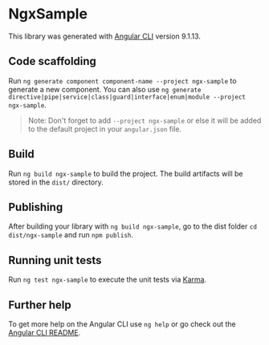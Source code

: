 # NgxSample

This library was generated with [Angular CLI](https://github.com/angular/angular-cli) version 9.1.13.

## Code scaffolding

Run `ng generate component component-name --project ngx-sample` to generate a new component. You can also use `ng generate directive|pipe|service|class|guard|interface|enum|module --project ngx-sample`.
> Note: Don't forget to add `--project ngx-sample` or else it will be added to the default project in your `angular.json` file. 

## Build

Run `ng build ngx-sample` to build the project. The build artifacts will be stored in the `dist/` directory.

## Publishing

After building your library with `ng build ngx-sample`, go to the dist folder `cd dist/ngx-sample` and run `npm publish`.

## Running unit tests

Run `ng test ngx-sample` to execute the unit tests via [Karma](https://karma-runner.github.io).

## Further help

To get more help on the Angular CLI use `ng help` or go check out the [Angular CLI README](https://github.com/angular/angular-cli/blob/master/README.md).

